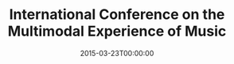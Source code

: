 ---
acronym: ICMEM-2015
date: '2015-03-23T00:00:00'
ext_url: http://www.sheffield.ac.uk/music/research/mmm/icmem
location: Sheffield, UK
submission_date: '2014-10-06T00:00:00'
title: International Conference on the Multimodal Experience of Music
---